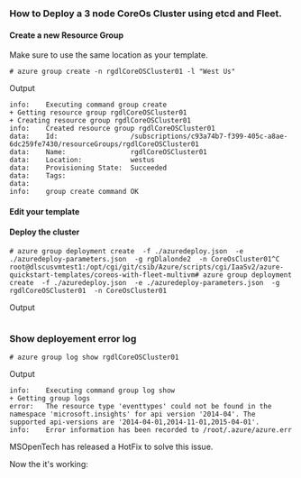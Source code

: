 


### How to Deploy a 3 node CoreOs Cluster using etcd and Fleet.




#### Create a new Resource Group

Make sure to use the same location as your template.

```
# azure group create -n rgdlCoreOSCluster01 -l "West Us"
```
Output
```
info:    Executing command group create
+ Getting resource group rgdlCoreOSCluster01
+ Creating resource group rgdlCoreOSCluster01
info:    Created resource group rgdlCoreOSCluster01
data:    Id:                  /subscriptions/c93a74b7-f399-405c-a8ae-6dc259fe7430/resourceGroups/rgdlCoreOSCluster01
data:    Name:                rgdlCoreOSCluster01
data:    Location:            westus
data:    Provisioning State:  Succeeded
data:    Tags:
data:
info:    group create command OK
```

#### Edit your template 

#### Deploy the cluster 
```
# azure group deployment create  -f ./azuredeploy.json  -e ./azuredeploy-parameters.json  -g rgDlalonde2  -n CoreOsCluster01^C
root@dlscusvmtest1:/opt/cgi/git/csib/Azure/scripts/cgi/IaaSv2/azure-quickstart-templates/coreos-with-fleet-multivm# azure group deployment create  -f ./azuredeploy.json  -e ./azuredeploy-parameters.json  -g rgdlCoreOSCluster01  -n CoreOsCluster01
```



Output
```

````

### Show deployement error log 
```
# azure group log show rgdlCoreOSCluster01
```
Output

```
info:    Executing command group log show
+ Getting group logs
error:   The resource type 'eventtypes' could not be found in the namespace 'microsoft.insights' for api version '2014-04'. The supported api-versions are '2014-04-01,2014-11-01,2015-04-01'.
info:    Error information has been recorded to /root/.azure/azure.err
```

MSOpenTech has released a HotFix to solve this issue.


Now the it's working:




